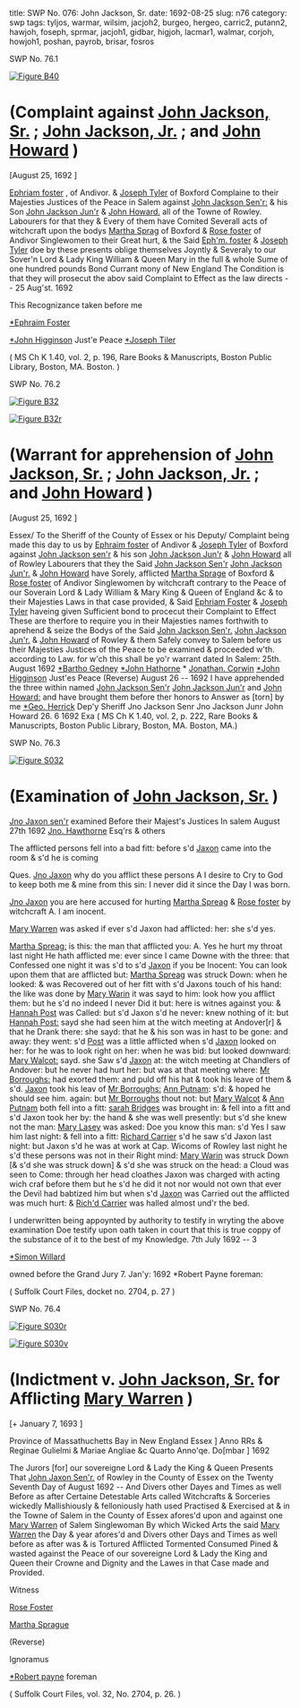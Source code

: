 title: SWP No. 076: John Jackson, Sr.
date: 1692-08-25
slug: n76
category: swp
tags: tyljos, warmar, wilsim, jacjoh2, burgeo, hergeo, carric2, putann2, hawjoh, foseph, sprmar, jacjoh1, gidbar, higjoh, lacmar1, walmar, corjoh, howjoh1, poshan, payrob, brisar, fosros




<div markdown class="doc" id="n76.1">

<div class="doc_id">SWP No. 76.1</div>



<span markdown class="figure">[![Figure B40](archives/BPL/gifs/B40.gif)](archives/BPL/LARGE/B40.jpg)</span>


# (Complaint against [John Jackson, Sr.](/tag/jacjoh1.html) ; [John Jackson, Jr.](/tag/jacjoh2.html) ; and [John Howard](/tag/howjoh1.html) )

[August 25, 1692 ]

 [Ephriam foster](/tag/foseph.html) , of Andivor. & [Joseph Tyler](/tag/tyljos.html) of Boxford Complaine to their Majesties Justices of the Peace in Salem against [John Jackson Sen'r:](/tag/jacjoh1.html) & his Son [John Jackson Jun'r](/tag/jacjoh2.html) & [John Howard.](/tag/howjoh1.html) all of the Towne of Rowley. Labourers for that they & Every of them have Comited Severall acts of witchcraft upon the bodys [Martha Sprag](/tag/sprmar.html) of Boxford & [Rose foster](/tag/fosros.html) of Andivor Singlewomen to their Great hurt, & the Said [Eph'm. foster](/tag/foseph.html) & [Joseph Tyler](/tag/tyljos.html) doe by these presents oblige themselves Joyntly & Severaly to our Sover'n Lord & Lady King William & Queen Mary in the full & whole Sume of one hundred pounds Bond Currant mony of New England The Condition is that they will prosecut the abov said Complaint to Effect as the law directs -- 25 Aug'st. 1692 

This Recognizance taken before me 

[*Ephraim Foster](/tag/foseph.html)

[*John Higginson](/tag/higjoh.html) Just'e Peace [*Joseph Tiler](/tag/tyljos.html)

( MS Ch K 1.40, vol. 2, p. 196, Rare Books & Manuscripts, Boston Public Library, Boston, MA. Boston. )


</div>



<div markdown class="doc" id="n76.2">

<div class="doc_id">SWP No. 76.2</div>



<span markdown class="figure">[![Figure B32](archives/BPL/gifs/B32.gif)](archives/BPL/LARGE/B32.jpg)</span>



<span markdown class="figure">[![Figure B32r](archives/BPL/gifs/B32A.gif)](archives/BPL/LARGE/B32A.jpg)</span>


# (Warrant for apprehension of [John Jackson, Sr.](/tag/jacjoh1.html) ; [John Jackson, Jr.](/tag/jacjoh2.html) ; and [John Howard](/tag/howjoh1.html) )

[August 25, 1692 ]

Essex/ To the Sheriff of the County of Essex or his Deputy/ Complaint being made this day to us by [Ephraim foster](/tag/foseph.html) of Andivor & [Joseph Tyler](/tag/tyljos.html) of Boxford against [John Jackson sen'r](/tag/jacjoh1.html) & his son [John Jackson Jun'r](/tag/jacjoh2.html) & [John Howard](/tag/howjoh1.html) all of Rowley Labourers that they the Said [John Jackson Sen'r](/tag/jacjoh1.html) [John Jackson Jun'r.](/tag/jacjoh2.html) & [John Howard](/tag/howjoh1.html) have Sorely, afflicted [Martha Sprage](/tag/sprmar.html) of Boxford & [Rose foster](/tag/fosros.html) of Andivor Singlewomen by witchcraft contrary to the Peace of our Soverain Lord & Lady William & Mary King & Queen of England &c & to their Majesties Laws in that case provided, & Said [Ephriam Foster](/tag/foseph.html) & [Joseph Tyler](/tag/tyljos.html) haveing given Sufficient bond to procecut their Complaint to Effect These are therfore to require you in their Majesties names forthwith to aprehend & seize the Bodys of the Said [John Jackson Sen'r.](/tag/jacjoh1.html) [John Jackson Jun'r.](/tag/jacjoh2.html) & [John Howard](/tag/howjoh1.html) of Rowley & them Safely convey to Salem before us their Majesties Justices of the Peace to be examined & proceeded w'th. according to Law. for w'ch this shall be yo'r warrant dated In Salem:
25th. August 1692  [*Bartho Gedney](/tag/gidbar.html) [*John Hathorne](/tag/hawjoh.html) * [Jonathan. Corwin](/tag/corjoh.html) [*John Higginson](/tag/higjoh.html) Just'es Peace  (Reverse) August 26 -- 1692 I have apprehended the three within named [John Jackson Sen'r](/tag/jacjoh1.html) [John Jackson Jun'r](/tag/jacjoh2.html) and [John Howard:](/tag/howjoh1.html) and have brought them before ther honors to Answer as [torn] by me [*Geo. Herrick](/tag/hergeo.html) Dep'y Sheriff Jno Jackson Senr Jno Jackson Junr John Howard 26. 6 1692 Exa  ( MS Ch K 1.40, vol. 2, p. 222, Rare Books & Manuscripts, Boston Public Library, Boston, MA. Boston, MA.)

</div>



<div markdown class="doc" id="n76.3">

<div class="doc_id">SWP No. 76.3</div>



<span markdown class="figure">[![Figure S032](archives/Suffolk/small/S032.jpg)](archives/Suffolk/large/S032.jpg)</span>


# (Examination of [John Jackson, Sr.](/tag/jacjoh1.html) )

 [Jno Jaxon sen'r](/tag/jacjoh1.html) examined Before their Majest's Justices In salem August 27th 1692  [Jno. Hawthorne](/tag/hawjoh.html) Esq'rs & others

The afflicted persons fell into a bad fitt: before s'd [Jaxon](/tag/jacjoh1.html) came into the room & s'd he is coming

Ques. [Jno Jaxon](/tag/jacjoh1.html) why do you afflict these persons A I desire to Cry to God to keep both me & mine from this sin: I never did it since the Day I was born.

[Jno Jaxon](/tag/jacjoh1.html) you are here accused for hurting [Martha Spreag](/tag/sprmar.html) & [Rose foster](/tag/fosros.html) by witchcraft A. I am inocent.

[Mary Warren](/tag/warmar.html) was asked if ever s'd Jaxon had afflicted: her: she s'd yes.

[Martha Spreag:](/tag/sprmar.html) is this: the man that afflicted you: A. Yes he hurt my throat last night He hath afflicted me: ever since I came Downe with the three: that Confessed one night it was s'd to s'd [Jaxon](/tag/jacjoh1.html) if you be  Inocent: You can look upon them that are afflicted but: [Martha Spreag](/tag/sprmar.html) was struck Down: when he looked: & was Recovered out of her fitt with s'd Jaxons touch of his hand: the like was done by [Mary Warin](/tag/warmar.html) it was sayd to him: look how you afflict them: but he s'd no indeed I never Did it but: here is witnes against you: & [Hannah Post](/tag/poshan.html) was Called: but s'd Jaxon s'd he never: knew nothing of it: but [Hannah Post:](/tag/poshan.html) sayd she had seen him at the witch meeting at Andover[r] & that he Drank there: she sayd: that he & his son was in hast to be gone: and away: they went: s'd [Post](/tag/poshan.html) was a little afflicted when s'd [Jaxon](/tag/jacjoh1.html) looked on her: for he was to look right on her: when he was bid: but looked downward: [Mary Walcot:](/tag/walmar.html) sayd. she Saw s'd [Jaxon](/tag/jacjoh1.html) at: the witch meeting at Chandlers of Andover: but he never had hurt her: but was at that meeting where: [Mr Borroughs:](/tag/burgeo.html) had exorted them: and puld off his hat & took his leave of them & s'd. [Jaxon](/tag/jacjoh1.html) took his leav of [Mr Borroughs:](/tag/burgeo.html) [Ann Putnam](/tag/putann2.html): s'd: & hoped he should see him. again: but [Mr Borroughs](/tag/burgeo.html) thout not: but [Mary Walcot](/tag/walmar.html) & [Ann Putnam](/tag/putann2.html) both fell into a fitt: [sarah Bridges](/tag/brisar.html) was brought in: & fell into a fitt and s'd Jaxon took her by: the hand & she was well presently: but s'd she knew not the man: [Mary Lasey](/tag/lacmar1.html) was asked: Doe you know this man: s'd Yes I saw him last night: & fell into a fitt: [Richard Carrier](/tag/carric2.html) s'd he saw s'd Jaxon last night: but Jaxon s'd he was at work at Cap. Wicoms of Rowley last night he s'd these persons was not in their Right mind: [Mary Warin](/tag/warmar.html) was struck Down [& s'd she was struck down] & s'd she was struck on the head: a Cloud was seen to Come: through her head cloathes Jaxon was charged with acting wich craf before them but he s'd he did it not nor would not own that ever the Devil had babtized him but when s'd [Jaxon](/tag/jacjoh1.html) was Carried out the afflicted was much hurt: & [Rich'd Carrier](/tag/carric2.html) was halled almost und'r the bed.

I underwritten being appoynted by authority to testify in wryting the above examination Doe testify upon oath taken in court that this is true coppy of the substance of it to the best of my Knowledge. 7th July 1692 -- 3

[*Simon Willard](/tag/wilsim.html)

owned before the Grand Jury 7. Jan'y: 1692 *Robert Payne foreman:

( Suffolk Court Files, docket no. 2704, p. 27 )


</div>



<div markdown class="doc" id="n76.4">

<div class="doc_id">SWP No. 76.4</div>



<span markdown class="figure">[![Figure S030r](archives/Suffolk/small/S030A.jpg)](archives/Suffolk/large/S030A.jpg)</span>



<span markdown class="figure">[![Figure S030v](archives/Suffolk/small/S030B.jpg)](archives/Suffolk/large/S030B.jpg)</span>


# (Indictment v. [John Jackson, Sr.](/tag/jacjoh1.html) for Afflicting [Mary Warren](/tag/warmar.html) )

[+ January 7, 1693 ]

Province of Massathuchetts Bay in New England Essex ] Anno RRs & Reginae Gulielmi & Mariae Angliae &c Quarto Anno'qe. Do[mbar ] 1692

The Jurors [for] our sovereigne Lord & Lady the King & Queen Presents That [John Jaxon Sen'r.](/tag/jacjoh1.html) of Rowley in the County of Essex on the Twenty Seventh Day of August 1692 -- And Divers other Dayes and Times as well Before as after Certaine Detestable Arts called Witchcrafts & Sorceries wickedly Mallishiously & felloniously hath used Practised & Exercised at & in the Towne of Salem in the County of Essex afores'd upon and against one [Mary Warren](/tag/warmar.html) of Salem Singlewoman By which Wicked Arts the said [Mary Warren](/tag/warmar.html) the Day & year afores'd and Divers other Days and Times as well before as after was & is Tortured Afflicted Tormented Consumed Pined & wasted against the Peace of our sovereigne Lord & Lady the King and Queen their Crowne and Dignity and the Lawes in that Case made and Provided.

Witness 

[Rose Foster](/tag/fosros.html)

[Martha Sprague](/tag/sprmar.html)

(Reverse) 

Ignoramus 

[*Robert payne](/tag/payrob.html) foreman

( Suffolk Court Files, vol. 32, No. 2704, p. 26. )


</div>


